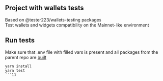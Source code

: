 ## Project with wallets tests

Based on @tester223/wallets-testing packages   
Test wallets and widgets compatibility on the Mainnet-like environment

## Run tests

Make sure that .env file with filled vars is present and all packages from the parent repo are [built](../README.md)
```shell
yarn install
yarn test
```11
